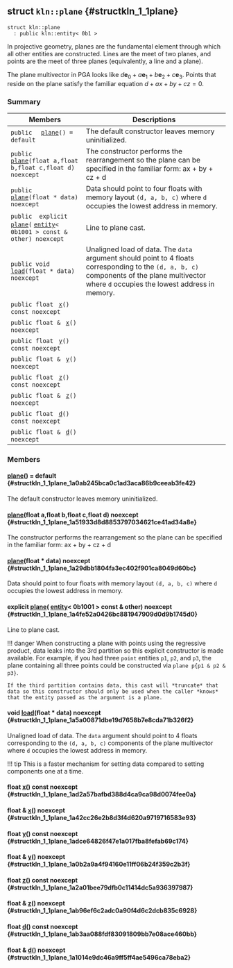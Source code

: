 ## struct `kln::plane` {#structkln_1_1plane}

```
struct kln::plane
  : public kln::entity< 0b1 >
```  

In projective geometry, planes are the fundamental element through which all other entities are constructed. Lines are the meet of two planes, and points are the meet of three planes (equivalently, a line and a plane).

The plane multivector in PGA looks like $d\mathbf{e}_0 + a\mathbf{e}_1 + b\mathbf{e}_2 + c\mathbf{e}_3$. Points that reside on the plane satisfy the familiar equation $d + ax + by + cz = 0$.

### Summary

 Members                        | Descriptions                                
--------------------------------|---------------------------------------------
`public  ` [`plane`](#structkln_1_1plane_1a0ab245bca0c1ad3aca86b9ceeab3fe42)`() = default`  | The default constructor leaves memory uninitialized.
`public  ` [`plane`](#structkln_1_1plane_1a51933d8d8853797034621ce41ad34a8e)`(float a,float b,float c,float d) noexcept`  | The constructor performs the rearrangement so the plane can be specified in the familiar form: ax + by + cz + d
`public  ` [`plane`](#structkln_1_1plane_1a29dbb1804fa3ec402f901ca8049d60bc)`(float * data) noexcept`  | Data should point to four floats with memory layout `(d, a, b, c)`  where `d`  occupies the lowest address in memory.
`public  explicit ` [`plane`](#structkln_1_1plane_1a4fe52a0426bc881947909d0d9b1745d0)`(` [`entity`](/Klein/api/kln::entity#structkln_1_1entity)`< 0b1001 > const & other) noexcept`  | Line to plane cast.
`public void ` [`load`](#structkln_1_1plane_1a5a00871dbe19d7658b7e8cda71b326f2)`(float * data) noexcept`  | Unaligned load of data. The `data`  argument should point to 4 floats corresponding to the `(d, a, b, c)`  components of the plane multivector where `d`  occupies the lowest address in memory.
`public float ` [`x`](#structkln_1_1plane_1ad2a57bafbd388d4ca9ca98d0074fee0a)`() const noexcept`  | 
`public float & ` [`x`](#structkln_1_1plane_1a42cc26e2b8d3f4d620a9719716583e93)`() noexcept`  | 
`public float ` [`y`](#structkln_1_1plane_1adce64826f47e1a017fba8fefab69c174)`() const noexcept`  | 
`public float & ` [`y`](#structkln_1_1plane_1a0b2a9a4f94160e11ff06b24f359c2b3f)`() noexcept`  | 
`public float ` [`z`](#structkln_1_1plane_1a2a01bee79dfb0c11414dc5a936397987)`() const noexcept`  | 
`public float & ` [`z`](#structkln_1_1plane_1ab96ef6c2adc0a90f4d6c2dcb835c6928)`() noexcept`  | 
`public float ` [`d`](#structkln_1_1plane_1ab3aa088fdf83091809bb7e08ace460bb)`() const noexcept`  | 
`public float & ` [`d`](#structkln_1_1plane_1a1014e9dc46a9ff5ff4ae5496ca78eba2)`() noexcept`  | 

### Members

####   [plane](#structkln_1_1plane_1a0ab245bca0c1ad3aca86b9ceeab3fe42)() = default  {#structkln_1_1plane_1a0ab245bca0c1ad3aca86b9ceeab3fe42}

The default constructor leaves memory uninitialized.

####   [plane](#structkln_1_1plane_1a51933d8d8853797034621ce41ad34a8e)(float a,float b,float c,float d) noexcept  {#structkln_1_1plane_1a51933d8d8853797034621ce41ad34a8e}

The constructor performs the rearrangement so the plane can be specified in the familiar form: ax + by + cz + d

####   [plane](#structkln_1_1plane_1a29dbb1804fa3ec402f901ca8049d60bc)(float * data) noexcept  {#structkln_1_1plane_1a29dbb1804fa3ec402f901ca8049d60bc}

Data should point to four floats with memory layout `(d, a, b, c)`  where `d`  occupies the lowest address in memory.

####  explicit  [plane](#structkln_1_1plane_1a4fe52a0426bc881947909d0d9b1745d0)( [entity](/Klein/api/kln::entity#structkln_1_1entity)< 0b1001 > const & other) noexcept  {#structkln_1_1plane_1a4fe52a0426bc881947909d0d9b1745d0}

Line to plane cast.

!!! danger 
    When constructing a plane with points using the regressive product,
    data leaks into the 3rd partition so this explicit constructor is
    made available. For example, if you had three `point` entities `p1`,
    `p2`, and `p3`, the plane containing all three points could be
    constructed via `plane p{p1 & p2 & p3}`.
    
    If the third partition contains data, this cast will *truncate* that
    data so this constructor should only be used when the caller *knows*
    that the entity passed as the argument is a plane.

#### void  [load](#structkln_1_1plane_1a5a00871dbe19d7658b7e8cda71b326f2)(float * data) noexcept  {#structkln_1_1plane_1a5a00871dbe19d7658b7e8cda71b326f2}

Unaligned load of data. The `data`  argument should point to 4 floats corresponding to the `(d, a, b, c)`  components of the plane multivector where `d`  occupies the lowest address in memory.

!!! tip 
    This is a faster mechanism for setting data compared to setting
    components one at a time.

#### float  [x](#structkln_1_1plane_1ad2a57bafbd388d4ca9ca98d0074fee0a)() const noexcept  {#structkln_1_1plane_1ad2a57bafbd388d4ca9ca98d0074fee0a}

#### float &  [x](#structkln_1_1plane_1a42cc26e2b8d3f4d620a9719716583e93)() noexcept  {#structkln_1_1plane_1a42cc26e2b8d3f4d620a9719716583e93}

#### float  [y](#structkln_1_1plane_1adce64826f47e1a017fba8fefab69c174)() const noexcept  {#structkln_1_1plane_1adce64826f47e1a017fba8fefab69c174}

#### float &  [y](#structkln_1_1plane_1a0b2a9a4f94160e11ff06b24f359c2b3f)() noexcept  {#structkln_1_1plane_1a0b2a9a4f94160e11ff06b24f359c2b3f}

#### float  [z](#structkln_1_1plane_1a2a01bee79dfb0c11414dc5a936397987)() const noexcept  {#structkln_1_1plane_1a2a01bee79dfb0c11414dc5a936397987}

#### float &  [z](#structkln_1_1plane_1ab96ef6c2adc0a90f4d6c2dcb835c6928)() noexcept  {#structkln_1_1plane_1ab96ef6c2adc0a90f4d6c2dcb835c6928}

#### float  [d](#structkln_1_1plane_1ab3aa088fdf83091809bb7e08ace460bb)() const noexcept  {#structkln_1_1plane_1ab3aa088fdf83091809bb7e08ace460bb}

#### float &  [d](#structkln_1_1plane_1a1014e9dc46a9ff5ff4ae5496ca78eba2)() noexcept  {#structkln_1_1plane_1a1014e9dc46a9ff5ff4ae5496ca78eba2}

